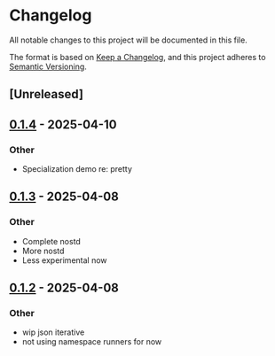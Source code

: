 # Changelog

All notable changes to this project will be documented in this file.

The format is based on [Keep a Changelog](https://keepachangelog.com/en/1.0.0/),
and this project adheres to [Semantic Versioning](https://semver.org/spec/v2.0.0.html).

## [Unreleased]

## [0.1.4](https://github.com/facet-rs/facet/compare/facet-opaque-v0.1.3...facet-opaque-v0.1.4) - 2025-04-10

### Other

- Specialization demo re: pretty

## [0.1.3](https://github.com/facet-rs/facet/compare/facet-opaque-v0.1.2...facet-opaque-v0.1.3) - 2025-04-08

### Other

- Complete nostd
- More nostd
- Less experimental now

## [0.1.2](https://github.com/facet-rs/facet/compare/facet-opaque-v0.1.1...facet-opaque-v0.1.2) - 2025-04-08

### Other

- wip json iterative
- not using namespace runners for now
